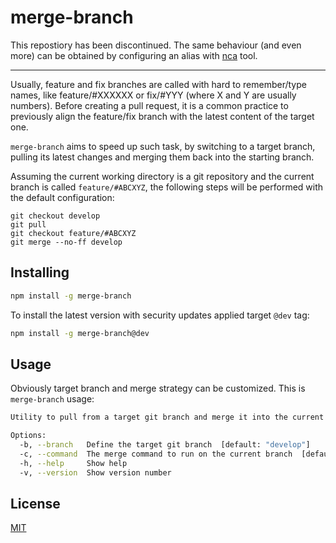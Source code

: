 # merge-branch

This repostiory has been discontinued. The same behaviour (and even more) can be obtained by configuring an alias with [nca](https://github.com/FlamingTuri/nca) tool.

---

Usually, feature and fix branches are called with hard to remember/type names, like feature/#XXXXXX or fix/#YYY (where X and Y are usually numbers). Before creating a pull request, it is a common practice to previously align the feature/fix branch with the latest content of the target one.

`merge-branch` aims to speed up such task, by switching to a target branch, pulling its latest changes and merging them back into the starting branch.

Assuming the current working directory is a git repository and the current branch is called `feature/#ABCXYZ`, the following steps will be performed with the default configuration:

```
git checkout develop
git pull
git checkout feature/#ABCXYZ
git merge --no-ff develop
```

## Installing

```bash
npm install -g merge-branch
```

To install the latest version with security updates applied target `@dev` tag:

```bash
npm install -g merge-branch@dev
```

## Usage

Obviously target branch and merge strategy can be customized. This is `merge-branch` usage:

```bash
Utility to pull from a target git branch and merge it into the current one.

Options:
  -b, --branch   Define the target git branch  [default: "develop"]
  -c, --command  The merge command to run on the current branch  [default: "merge --no-ff"]
  -h, --help     Show help
  -v, --version  Show version number
```

## License

[MIT](LICENSE)
